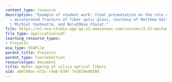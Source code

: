 ```yaml
---
content_type: resource
description: "Example of student work: final presentation on the role of water in\
  \ accelerated fracture of fiber optic glass, courtesy of Matthew Smith, Sophie Poizeau,\
  \ Michiel Vanhoutte, and No\xE9mie Chocat."
file: https://ol-ocw-studio-app-qa.s3.amazonaws.com/courses/3-22-mechanical-behavior-of-materials-spring-2008/a847b0ace72cc9abb30f7e5810ed650d_fiber_optic_pres.pdf
file_type: application/pdf
learning_resource_types:
- Projects
ocw_type: OCWFile
parent_title: Projects
parent_type: CourseSection
resourcetype: Document
title: Water-ageing of silica optical fibers
uid: a847b0ac-e72c-c9ab-b30f-7e5810ed650d
---
```

